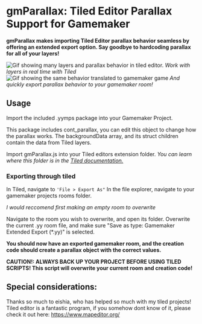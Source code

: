 # gmParallax: Tiled Editor Parallax Support for Gamemaker
**gmParallax makes importing Tiled Editor parallax behavior seamless by offering an extended export option. Say goodbye to hardcoding parallax for all of your layers!**

![Gif showing many layers and parallax behavior in tiled editor.](/images/exampleA.gif)
*Work with layers in real time with Tiled*
![Gif showing the same behavior translated to gamemaker game](/images/exampleB.gif)
*And quickly export parallax behavior to your gamemaker room!*

## Usage
Import the included .yymps package into your Gamemaker Project.

This package includes cont_parallax, you can edit this object to change how the parallax works. The backgroundData array, and its struct children contain the data from Tiled layers.

Import gmParallax.js into your Tiled editors extension folder.
*You can learn where this folder is in the [Tiled documentation.](http://https://doc.mapeditor.org/en/stable/reference/scripting/ "Tiled documentation.")*

### Exporting through tiled
In Tiled, navigate to `'File > Export As"`
In the file explorer, navigate to your gamemaker projects rooms folder.

*I would reccomend first making an empty room to overwrite*

Navigate to the room you wish to overwrite, and open its folder. Overwrite the current .yy room file, and make sure "Save as type: Gamemaker Extended Export (*.yy)" is selected.

**You should now have an exported gamemaker room, and the creation code should create a parallax object with the correct values.**

**CAUTION!: ALWAYS BACK UP YOUR PROJECT BEFORE USING TILED SCRIPTS! This script will overwrite your current room and creation code!**

## Special considerations:
Thanks so much to eishia, who has helped so much with my tiled projects!
Tiled editor is a fantastic program, if you somehow dont know of it, please check it out here: https://www.mapeditor.org/